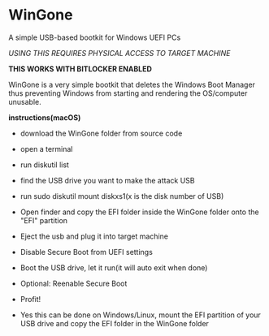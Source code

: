 # WinGone
A simple USB-based bootkit for Windows UEFI PCs

_USING THIS REQUIRES PHYSICAL ACCESS TO TARGET MACHINE_

**THIS WORKS WITH BITLOCKER ENABLED**

WinGone is a very simple bootkit that deletes the Windows Boot Manager thus preventing Windows from starting and rendering the OS/computer unusable.

**instructions(macOS)**
- download the WinGone folder from source code
- open a terminal
- run diskutil list
- find the USB drive you want to make the attack USB
- run sudo diskutil mount diskxs1(x is the disk number of USB)
- Open finder and copy the EFI folder inside the WinGone folder onto the "EFI" partition
- Eject the usb and plug it into target machine
- Disable Secure Boot from UEFI settings
- Boot the USB drive, let it run(it will auto exit when done)
- Optional: Reenable Secure Boot
- Profit!

- Yes this can be done on Windows/Linux, mount the EFI partition of your USB drive and copy the EFI folder in the WinGone folder
